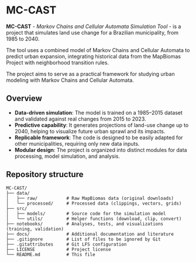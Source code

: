 # MC-CAST

**MC-CAST** - _Markov Chains and Cellular Automata Simulation Tool_ - is a project that simulates land use change for a Brazilian municipality, from 1985 to 2040.

The tool uses a combined model of Markov Chains and Cellular Automata to predict urban expansion, integrating historical data from the MapBiomas Project with neighborhood transition rules.

The project aims to serve as a practical framework for studying urban modeling with Markov Chains and Cellular Automata.

## Overview
- **Data-driven simulation**: The model is trained on a 1985–2015 dataset and validated against real changes from 2015 to 2023.
- **Predictive capability**: It generates projections of land-use change up to 2040, helping to visualize future urban sprawl and its impacts.
- **Replicable framework**: The code is designed to be easily adapted for other municipalities, requiring only new data inputs.
- **Modular design**: The project is organized into distinct modules for data processing, model simulation, and analysis.

## Repository structure
```
MC-CAST/
├── data/
│   ├── raw/           # Raw MapBiomas data (original downloads)
│   └── processed/     # Processed data (clippings, vectors, grids)
├── src/
│   ├── models/        # Source code for the simulation model
│   └── utils/         # Helper functions (download, clip, convert)
├── notebooks/         # Analyses, tests, and visualizations (training, validation)
├── docs/              # Additional documentation and literature
├── .gitignore         # List of files to be ignored by Git
├── .gitattributes     # Git LFS configuration
├── LICENSE            # Project license
└── README.md          # This file
```
